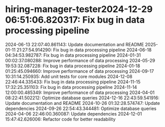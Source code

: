 # hiring-manager-tester2024-12-29 06:51:06.820317: Fix bug in data processing pipeline
2024-06-13 22:07:40.861143: Update documentation and README
2025-01-11 21:27:54.914290: Fix bug in data processing pipeline
2024-06-18 04:34:53.982787: Fix bug in data processing pipeline
2024-01-31 00:02:37.080288: Improve performance of data processing
2024-05-29 19:53:32.087228: Fix bug in data processing pipeline
2024-01-18 01:25:45.094660: Improve performance of data processing
2024-09-17 10:31:14.250935: Add unit tests for core modules
2024-12-08 22:46:44.335433: Fix bug in data processing pipeline
2024-11-15 17:32:25.351103: Fix bug in data processing pipeline
2024-11-14 12:00:00.485349: Improve performance of data processing
2024-04-01 08:22:41.502212: Optimize database queries
2024-12-16 22:43:59.541916: Update documentation and README
2024-10-26 01:32:28.574747: Update dependencies
2024-09-26 22:54:43.344481: Optimize database queries
2024-04-06 22:46:00.360087: Update dependencies
2024-12-01 15:47:42.626006: Refactor code for better readability
